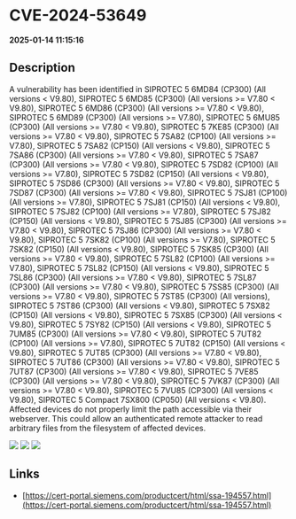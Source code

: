 # CVE-2024-53649

**2025-01-14 11:15:16**

## Description
A vulnerability has been identified in SIPROTEC 5 6MD84 (CP300) (All versions < V9.80), SIPROTEC 5 6MD85 (CP300) (All versions >= V7.80 < V9.80), SIPROTEC 5 6MD86 (CP300) (All versions >= V7.80 < V9.80), SIPROTEC 5 6MD89 (CP300) (All versions >= V7.80), SIPROTEC 5 6MU85 (CP300) (All versions >= V7.80 < V9.80), SIPROTEC 5 7KE85 (CP300) (All versions >= V7.80 < V9.80), SIPROTEC 5 7SA82 (CP100) (All versions >= V7.80), SIPROTEC 5 7SA82 (CP150) (All versions < V9.80), SIPROTEC 5 7SA86 (CP300) (All versions >= V7.80 < V9.80), SIPROTEC 5 7SA87 (CP300) (All versions >= V7.80 < V9.80), SIPROTEC 5 7SD82 (CP100) (All versions >= V7.80), SIPROTEC 5 7SD82 (CP150) (All versions < V9.80), SIPROTEC 5 7SD86 (CP300) (All versions >= V7.80 < V9.80), SIPROTEC 5 7SD87 (CP300) (All versions >= V7.80 < V9.80), SIPROTEC 5 7SJ81 (CP100) (All versions >= V7.80), SIPROTEC 5 7SJ81 (CP150) (All versions < V9.80), SIPROTEC 5 7SJ82 (CP100) (All versions >= V7.80), SIPROTEC 5 7SJ82 (CP150) (All versions < V9.80), SIPROTEC 5 7SJ85 (CP300) (All versions >= V7.80 < V9.80), SIPROTEC 5 7SJ86 (CP300) (All versions >= V7.80 < V9.80), SIPROTEC 5 7SK82 (CP100) (All versions >= V7.80), SIPROTEC 5 7SK82 (CP150) (All versions < V9.80), SIPROTEC 5 7SK85 (CP300) (All versions >= V7.80 < V9.80), SIPROTEC 5 7SL82 (CP100) (All versions >= V7.80), SIPROTEC 5 7SL82 (CP150) (All versions < V9.80), SIPROTEC 5 7SL86 (CP300) (All versions >= V7.80 < V9.80), SIPROTEC 5 7SL87 (CP300) (All versions >= V7.80 < V9.80), SIPROTEC 5 7SS85 (CP300) (All versions >= V7.80 < V9.80), SIPROTEC 5 7ST85 (CP300) (All versions), SIPROTEC 5 7ST86 (CP300) (All versions < V9.80), SIPROTEC 5 7SX82 (CP150) (All versions < V9.80), SIPROTEC 5 7SX85 (CP300) (All versions < V9.80), SIPROTEC 5 7SY82 (CP150) (All versions < V9.80), SIPROTEC 5 7UM85 (CP300) (All versions >= V7.80 < V9.80), SIPROTEC 5 7UT82 (CP100) (All versions >= V7.80), SIPROTEC 5 7UT82 (CP150) (All versions < V9.80), SIPROTEC 5 7UT85 (CP300) (All versions >= V7.80 < V9.80), SIPROTEC 5 7UT86 (CP300) (All versions >= V7.80 < V9.80), SIPROTEC 5 7UT87 (CP300) (All versions >= V7.80 < V9.80), SIPROTEC 5 7VE85 (CP300) (All versions >= V7.80 < V9.80), SIPROTEC 5 7VK87 (CP300) (All versions >= V7.80 < V9.80), SIPROTEC 5 7VU85 (CP300) (All versions < V9.80), SIPROTEC 5 Compact 7SX800 (CP050) (All versions < V9.80). Affected devices do not properly limit the path accessible via their webserver.  This could allow an authenticated remote attacker to read arbitrary files from the filesystem of affected devices.

![](https://img.shields.io/static/v1?label=Score&message=7.1&color=red)
![](https://img.shields.io/static/v1?label=Severity&message=HIGH&color=red)
![](https://img.shields.io/static/v1?label=CWE&message=Auth&color=green)

## Links
- [https://cert-portal.siemens.com/productcert/html/ssa-194557.html](https://cert-portal.siemens.com/productcert/html/ssa-194557.html)
